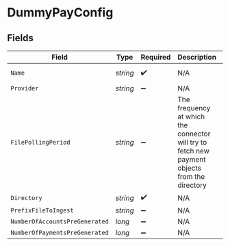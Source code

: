 # DummyPayConfig


## Fields

| Field                                                                                         | Type                                                                                          | Required                                                                                      | Description                                                                                   | Example                                                                                       |
| --------------------------------------------------------------------------------------------- | --------------------------------------------------------------------------------------------- | --------------------------------------------------------------------------------------------- | --------------------------------------------------------------------------------------------- | --------------------------------------------------------------------------------------------- |
| `Name`                                                                                        | *string*                                                                                      | :heavy_check_mark:                                                                            | N/A                                                                                           | My DummyPay Account                                                                           |
| `Provider`                                                                                    | *string*                                                                                      | :heavy_minus_sign:                                                                            | N/A                                                                                           |                                                                                               |
| `FilePollingPeriod`                                                                           | *string*                                                                                      | :heavy_minus_sign:                                                                            | The frequency at which the connector will try to fetch new payment objects from the directory | 60s                                                                                           |
| `Directory`                                                                                   | *string*                                                                                      | :heavy_check_mark:                                                                            | N/A                                                                                           | /tmp/dummypay                                                                                 |
| `PrefixFileToIngest`                                                                          | *string*                                                                                      | :heavy_minus_sign:                                                                            | N/A                                                                                           |                                                                                               |
| `NumberOfAccountsPreGenerated`                                                                | *long*                                                                                        | :heavy_minus_sign:                                                                            | N/A                                                                                           |                                                                                               |
| `NumberOfPaymentsPreGenerated`                                                                | *long*                                                                                        | :heavy_minus_sign:                                                                            | N/A                                                                                           |                                                                                               |
